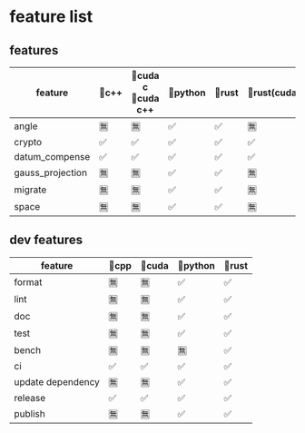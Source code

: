 # feature list

## features

| feature          | 🔹c++ | 🔹cuda c <br> 🔹cuda c++ | 🔹python | 🔹rust | 🔹rust(cuda) |
| ---------------- | ---- | ---------------------- | ------- | ----- | ----------- |
| angle            | 🈚    | 🈚                      | ✅       | ✅     | 🈚           |
| crypto           | ✅    | ✅                      | ✅       | ✅     | ✅           |
| datum_compense   | ✅    | ✅                      | ✅       | ✅     | ✅           |
| gauss_projection | 🈚    | 🈚                      | ✅       | ✅     | 🈚           |
| migrate          | 🈚    | 🈚                      | ✅       | ✅     | 🈚           |
| space            | 🈚    | 🈚                      | ✅       | ✅     | 🈚           |

## dev features

| feature           | 🔹cpp | 🔹cuda | 🔹python | 🔹rust |
| ----------------- | ---- | ----- | ------- | ----- |
| format            | 🈚    | 🈚     | ✅       | ✅     |
| lint              | 🈚    | 🈚     | ✅       | ✅     |
| doc               | 🈚    | 🈚     | ✅       | ✅     |
| test              | 🈚    | 🈚     | ✅       | ✅     |
| bench             | 🈚    | 🈚     | 🈚       | ✅     |
| ci                | ✅    | ✅     | ✅       | ✅     |
| update dependency | 🈚    | 🈚     | ✅       | ✅     |
| release           | ✅    | ✅     | ✅       | ✅     |
| publish           | 🈚    | 🈚     | ✅       | ✅     |
